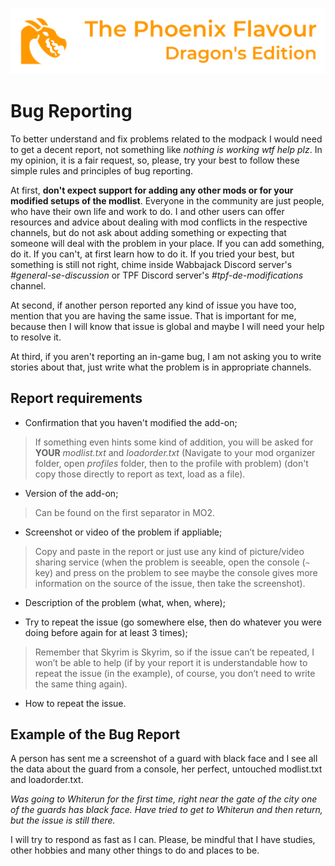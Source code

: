 ![image](images/Banner.webp)

# Bug Reporting

To better understand and fix problems related to the modpack I would need to get a decent report, not something like *nothing is working wtf help plz*. 
In my opinion, it is a fair request, so, please, try your best to follow these simple rules and principles of bug reporting.

At first, **don't expect support for adding any other mods or for your modified setups of the modlist**. Everyone in the community are just people, 
who have their own life and work to do. I and other users can offer resources and advice about dealing with mod conflicts in the respective channels, 
but do not ask about adding something or expecting that someone will deal with the problem in your place. If you can add something, do it. 
If you can't, at first learn how to do it. If you tried your best, but something is still not right, chime inside Wabbajack Discord server's _#general-se-discussion_ or 
TPF Discord server's _#tpf-de-modifications_ channel.

At second, if another person reported any kind of issue you have too, mention that you are having the same issue.
That is important for me, because then I will know that issue is global and maybe I will need your help to resolve it. 

At third, if you aren't reporting an in-game bug, I am not asking you to write stories about that, just write what the problem is in appropriate channels. 

## Report requirements

*   Confirmation that you haven't modified the add-on;
    
>   If something even hints some kind of addition, you will be asked for **YOUR** *modlist.txt* and *loadorder.txt* (Navigate to your mod organizer folder, 
    open *profiles* folder, then to the profile with problem) (don't copy those directly to report as text, load as a file).

*   Version of the add-on;

>   Can be found on the first separator in MO2.  

*   Screenshot or video of the problem if appliable;
   
>   Copy and paste in the report or just use any kind of picture/video sharing service (when the problem is seeable, open the console (`~` key) and press on the
    problem to see maybe the console gives more information on the source of the issue, then take the screenshot).

*   Description of the problem (what, when, where);

*   Try to repeat the issue (go somewhere else, then do whatever you
    were doing before again for at least 3 times);
    
>   Remember that Skyrim is Skyrim, so if the issue can’t be repeated, I won’t be able to help (if by your
    report it is understandable how to repeat the issue (in the
    example), of course, you don’t need to write the same thing
    again).

*   How to repeat the issue.

## Example of the Bug Report

A person has sent me a screenshot of a guard with black face and I
see all the data about the guard from a console, her perfect, untouched
modlist.txt and loadorder.txt.

_Was going to Whiterun for the first time, right near the gate of the
city one of the guards has black face. Have tried to get to Whiterun
and then return, but the issue is still there._

I will try to respond as fast as I can. Please, be mindful that I have
studies, other hobbies and many other things to do and places to be.
